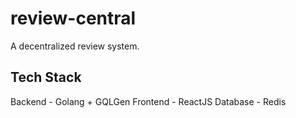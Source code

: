 # review-central
A decentralized review system.

## Tech Stack
Backend - Golang + GQLGen
Frontend - ReactJS
Database - Redis
